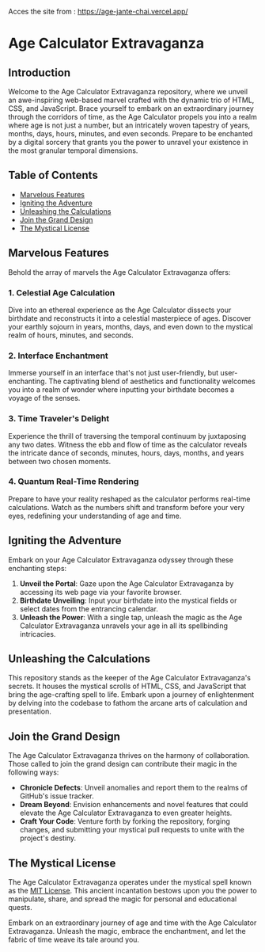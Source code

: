 
Acces the site from : https://age-jante-chai.vercel.app/
# Age Calculator Extravaganza

## Introduction
Welcome to the Age Calculator Extravaganza repository, where we unveil an awe-inspiring web-based marvel crafted with the dynamic trio of HTML, CSS, and JavaScript. Brace yourself to embark on an extraordinary journey through the corridors of time, as the Age Calculator propels you into a realm where age is not just a number, but an intricately woven tapestry of years, months, days, hours, minutes, and even seconds. Prepare to be enchanted by a digital sorcery that grants you the power to unravel your existence in the most granular temporal dimensions.

## Table of Contents
- [Marvelous Features](#marvelous-features)
- [Igniting the Adventure](#igniting-the-adventure)
- [Unleashing the Calculations](#unleashing-the-calculations)
- [Join the Grand Design](#join-the-grand-design)
- [The Mystical License](#the-mystical-license)

## Marvelous Features
Behold the array of marvels the Age Calculator Extravaganza offers:

### 1. Celestial Age Calculation
Dive into an ethereal experience as the Age Calculator dissects your birthdate and reconstructs it into a celestial masterpiece of ages. Discover your earthly sojourn in years, months, days, and even down to the mystical realm of hours, minutes, and seconds.

### 2. Interface Enchantment
Immerse yourself in an interface that's not just user-friendly, but user-enchanting. The captivating blend of aesthetics and functionality welcomes you into a realm of wonder where inputting your birthdate becomes a voyage of the senses.

### 3. Time Traveler's Delight
Experience the thrill of traversing the temporal continuum by juxtaposing any two dates. Witness the ebb and flow of time as the calculator reveals the intricate dance of seconds, minutes, hours, days, months, and years between two chosen moments.

### 4. Quantum Real-Time Rendering
Prepare to have your reality reshaped as the calculator performs real-time calculations. Watch as the numbers shift and transform before your very eyes, redefining your understanding of age and time.

## Igniting the Adventure
Embark on your Age Calculator Extravaganza odyssey through these enchanting steps:

1. **Unveil the Portal**: Gaze upon the Age Calculator Extravaganza by accessing its web page via your favorite browser.
2. **Birthdate Unveiling**: Input your birthdate into the mystical fields or select dates from the entrancing calendar.
3. **Unleash the Power**: With a single tap, unleash the magic as the Age Calculator Extravaganza unravels your age in all its spellbinding intricacies.

## Unleashing the Calculations
This repository stands as the keeper of the Age Calculator Extravaganza's secrets. It houses the mystical scrolls of HTML, CSS, and JavaScript that bring the age-crafting spell to life. Embark upon a journey of enlightenment by delving into the codebase to fathom the arcane arts of calculation and presentation.

## Join the Grand Design
The Age Calculator Extravaganza thrives on the harmony of collaboration. Those called to join the grand design can contribute their magic in the following ways:
- **Chronicle Defects**: Unveil anomalies and report them to the realms of GitHub's issue tracker.
- **Dream Beyond**: Envision enhancements and novel features that could elevate the Age Calculator Extravaganza to even greater heights.
- **Craft Your Code**: Venture forth by forking the repository, forging changes, and submitting your mystical pull requests to unite with the project's destiny.

## The Mystical License
The Age Calculator Extravaganza operates under the mystical spell known as the [MIT License](LICENSE). This ancient incantation bestows upon you the power to manipulate, share, and spread the magic for personal and educational quests.

Embark on an extraordinary journey of age and time with the Age Calculator Extravaganza. Unleash the magic, embrace the enchantment, and let the fabric of time weave its tale around you.

